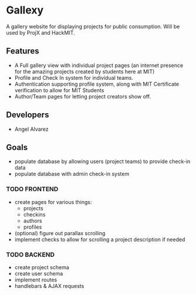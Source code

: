 # Gallexy
A gallery website for displaying projects for public consumption. Will be used by ProjX and HackMIT.

## Features
  * A Full gallery view with individual project pages (an internet presence for the amazing projects created by students here at MIT)
  * Profile and Check In system for individual teams.
  * Authentication supporting profile system, along with MIT Certificate verification to allow for MIT Students
  * Author/Team pages for letting project creators show off.

## Developers
  * Angel Alvarez

## Goals
  * populate database by allowing users (project teams) to provide check-in data
  * populate database with admin check-in system
  

### TODO FRONTEND
  * create pages for various things:
    * projects
    * checkins
    * authors
    * profiles
  * (optional) figure out parallax scrolling
  * implement checks to allow for scrolling a project description if needed
### TODO BACKEND
 * create project schema
 * create user schema
 * implement routes
 * handlebars & AJAX requests
